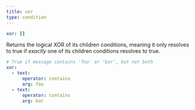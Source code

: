 ```yaml
---
title: xor
type: condition
---
```


```yaml
xor: []
```

Returns the logical XOR of its children conditions, meaning it only resolves to
true if _exactly_ one of its children conditions resolves to true.

``` yaml
# True if message contains 'foo' or 'bar', but not both
xor:
  - text:
      operator: contains
      arg: foo
  - text:
      operator: contains
      arg: bar
```


